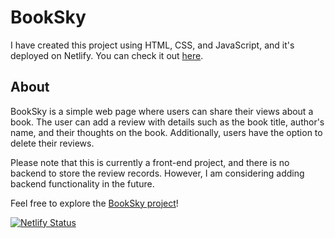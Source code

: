 # BookSky

I have created this project using HTML, CSS, and JavaScript, and it's deployed on Netlify. You can check it out [here](https://65b490408a9f9e5701efdbb0--booksky-mini-proj01.netlify.app/).

## About

BookSky is a simple web page where users can share their views about a book. The user can add a review with details such as the book title, author's name, and their thoughts on the book. Additionally, users have the option to delete their reviews. 

Please note that this is currently a front-end project, and there is no backend to store the review records. However, I am considering adding backend functionality in the future.

Feel free to explore the [BookSky project](https://65b490408a9f9e5701efdbb0--booksky-mini-proj01.netlify.app/)!

[![Netlify Status](https://api.netlify.com/api/v1/badges/8622d2f2-ff7c-4505-81e0-16cadefaaabf/deploy-status)](https://app.netlify.com/sites/booksky-mini-proj01/deploys)
